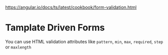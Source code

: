 https://angular.io/docs/ts/latest/cookbook/form-validation.html

Tamplate Driven Forms
=====================

You can use HTML validation attributes like `pattern`, `min`, `max`, `required`, `step` or `maxlength`
